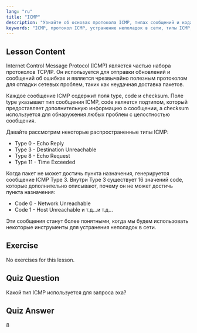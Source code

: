 ```yaml
---
lang: "ru"
title: "ICMP"
description: "Узнайте об основах протокола ICMP, типах сообщений и кодах для устранения неполадок в сети. Поймите, как ICMP работает для отладки сетевых проблем."
keywords: "ICMP, протокол ICMP, устранение неполадок в сети, типы ICMP, сети Linux, для начинающих, учебник, руководство"
---
```


## Lesson Content

Internet Control Message Protocol (ICMP) является частью набора протоколов TCP/IP. Он используется для отправки обновлений и сообщений об ошибках и является чрезвычайно полезным протоколом для отладки сетевых проблем, таких как неудачная доставка пакетов.

Каждое сообщение ICMP содержит поля type, code и checksum. Поле type указывает тип сообщения ICMP, code является подтипом, который предоставляет дополнительную информацию о сообщении, а checksum используется для обнаружения любых проблем с целостностью сообщения.

Давайте рассмотрим некоторые распространенные типы ICMP:

- Type 0 - Echo Reply
- Type 3 - Destination Unreachable
- Type 8 - Echo Request
- Type 11 - Time Exceeded

Когда пакет не может достичь пункта назначения, генерируется сообщение ICMP Type 3. Внутри Type 3 существует 16 значений code, которые дополнительно описывают, почему он не может достичь пункта назначения:

- Code 0 - Network Unreachable
- Code 1 - Host Unreachable
  и т.д...и т.д...

Эти сообщения станут более понятными, когда мы будем использовать некоторые инструменты для устранения неполадок в сети.

## Exercise

No exercises for this lesson.

## Quiz Question

Какой тип ICMP используется для запроса эха?

## Quiz Answer

8

